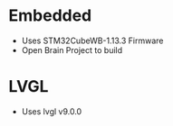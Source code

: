 # Embedded

* Uses STM32CubeWB-1.13.3 Firmware
* Open Brain Project to build

# LVGL

* Uses lvgl v9.0.0